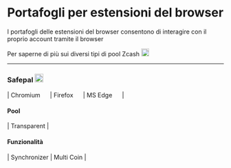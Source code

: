 # Portafogli per estensioni del browser


I portafogli delle estensioni del browser consentono di interagire con il proprio account tramite il browser

Per saperne di più sui diversi tipi di pool Zcash [<img src="https://raw.githubusercontent.com/FortAwesome/Font-Awesome/6.x/svgs/solid/square-arrow-up-right.svg" width="18" height="18">](https://wiki.zechub.xyz/zcash-value-pools)

---

### Safepal [<img src="https://raw.githubusercontent.com/FortAwesome/Font-Awesome/6.x/svgs/solid/arrow-up-right-from-square.svg" width="20" height="20">](https://www.safepal.com/)
| Chromium [<img src="https://raw.githubusercontent.com/FortAwesome/Font-Awesome/6.x/svgs/solid/square-arrow-up-right.svg" width="15" height="15">](https://chrome.google.com/webstore/detail/safepal-extension-wallet/lgmpcpglpngdoalbgeoldeajfclnhafa) | Firefox [<img src="https://raw.githubusercontent.com/FortAwesome/Font-Awesome/6.x/svgs/solid/square-arrow-up-right.svg" width="15" height="15">](https://addons.mozilla.org/en-US/firefox/addon/safepal-extension-wallet/) | MS Edge [<img src="https://raw.githubusercontent.com/FortAwesome/Font-Awesome/6.x/svgs/solid/square-arrow-up-right.svg" width="15" height="15">](https://microsoftedge.microsoft.com/addons/detail/safepal-extension-wallet/apenkfbbpmhihehmihndmmcdanacolnh) |

#### Pool
| Transparent |

#### Funzionalità
| Synchronizer | Multi Coin |